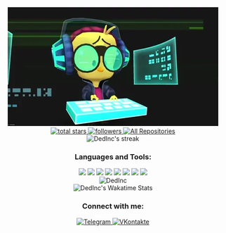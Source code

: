 <div id="header" align="center">
  <img src="https://raw.githubusercontent.com/DedInc/DedInc/main/coding.gif" width="480" height="270"/>
</div>

<div id="badges" align="center">
  <a href="https://github.com/DedInc?tab=repositories&sort=stargazers">
    <img src="https://custom-icon-badges.herokuapp.com/badge/dynamic/json?logo=star&color=55960c&labelColor=488207&label=Stars&style=for-the-badge&query=%24.stars&url=https://api.github-star-counter.workers.dev/user/DedInc" alt="total stars"/>
  </a>
  <a href="https://github.com/DedInc?tab=followers">
    <img src="https://custom-icon-badges.herokuapp.com/github/followers/DedInc?color=236ad3&labelColor=1155ba&style=for-the-badge&logo=person-add&label=Follow&logoColor=white" alt="followers"/>
  </a>
  <a href="https://github.com/DedInc?tab=repositories&sort=stargazers">
    <img src="https://custom-icon-badges.herokuapp.com/badge/-All%20Repos-2962FF?style=for-the-badge&logoColor=white&logo=repo" alt="All Repositories"/>
  </a>
</div>

<div align="center">
  <img src="https://github-readme-streak-stats.herokuapp.com/?user=DedInc&theme=tokyonight&hide_border=true" alt="DedInc's streak"/>
</div>

<h3 align="center">Languages and Tools:</h3>

<div align="center">
    <img src="https://img.shields.io/badge/Java-007396.svg?logo=java&logoColor=white"/>
    <img src="https://img.shields.io/badge/Python-14354C.svg?logo=python&logoColor=white"/>
    <img src="https://img.shields.io/badge/MySQL-00f.svg?logo=mysql&logoColor=white"/>
    <img src="https://img.shields.io/badge/Oracle-F00000.svg?logo=oracle&logoColor=white"/>
    <img src="https://img.shields.io/badge/SQLite-07405e.svg?logo=sqlite&logoColor=white"/>
    <img src="https://img.shields.io/badge/Git-F05033.svg?logo=git&logoColor=white"/>
    <img src="https://img.shields.io/badge/Jupyter-F37626.svg?logo=Jupyter&logoColor=white"/>
    <img src="https://img.shields.io/badge/-Stack%20Overflow-FE7A16?logo=stack-overflow&logoColor=white"/>
</div>

<div align="center">
  <img src="https://github-readme-stats.vercel.app/api/top-langs/?username=DedInc&theme=tokyonight&hide_border=true" alt="DedInc"/>
</div>

<div id="activity-graph" align="center">
  <img src="https://github-readme-stats.vercel.app/api/wakatime?username=DedInc&theme=tokyonight&hide_border=true&custom_title=Coding%20Activity%20for%20the%20Last%207%20Days" alt="DedInc's Wakatime Stats"/>
</div>

<h3 align="center">Connect with me:</h3>
<p align="center">
  <a href="https://t.me/maehdak_van">
    <img src="https://img.shields.io/badge/Telegram-2CA5E0?style=for-the-badge&logo=telegram&logoColor=white" alt="Telegram"/>
  </a>
  <a href="https://vk.com/animationtube">
    <img src="https://img.shields.io/badge/VKontakte-%232E87FB?style=for-the-badge&logo=vk&logoColor=white" alt="VKontakte"/>
  </a>
</p>
